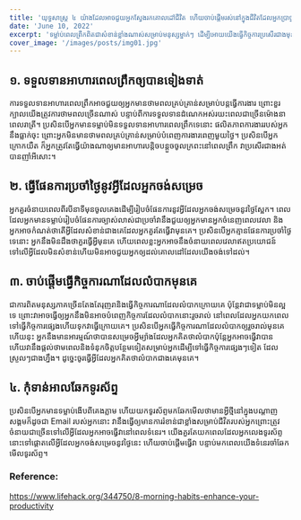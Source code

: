 ```yaml
---
title: 'យុទ្ធសាស្រ្ត ៤ យ៉ាងដែលអាចជួយអ្នកស្វែងរកគោលដៅជីវិត ហើយចាប់ផ្តើមរស់នៅក្នុងជីវិតដែលអ្នកប្រាថ្នាចង់បាន'
date: 'June 10, 2022'
excerpt: 'ទម្លា់ប់ពេលព្រឹកពិតជាសំខាន់ខ្លាំងណាស់សម្រាប់មនុស្សម្នាក់ៗ ដើម្បីអោយយើងធ្វើកិច្ចការប្រសើរជាងមុន'
cover_image: '/images/posts/img01.jpg'
---
```


## ១. ទទួលទានអាហារពេលព្រឹកឲ្យបានទៀងទាត់
ការទទួលទានអាហារពេលព្រឹកអាចជួយឲ្យអ្នកមានថាមពលគ្រប់គ្រាន់សម្រាប់បន្តធ្វើការងារ ព្រោះខួរក្បាលយើងត្រូវការថាមពលច្រើនណាស់ បន្ទាប់ពីការទទួលទានដំណេកអស់រយះពេលជាច្រើនម៉ោងនាពេលរាត្រី។ ប្រសិនបើអ្នកមានទម្លាប់មិនទទួលទានអាហារពេលព្រឹកទេនោះ ផលិតភាពការងាររបស់អ្នកនឹងធ្លាក់ចុះ ព្រោះអ្នកមិនមានថាមពលគ្រប់គ្រាន់សម្រាប់បំពេញការងារពេញមួយថ្ងៃ។ ប្រសិនបើអ្នកក្រោកយឺត ក៏អ្នកត្រូវតែធ្វើយ៉ាងណាឲ្យមានអាហារបន្តិចបន្តួចចូលក្រពះនៅពេលព្រឹក វាប្រសើរជាងអត់បានញាំអីសោះ។

## ២. ធ្វើផែនការប្រចាំថ្ងៃនូវអ្វីដែលអ្នកចង់សម្រេច
អ្នកគួរចំនាយពេលពីរបីនាទីមុនចូលគេងដើម្បីរៀបចំផែនការនូវអ្វីដែលអ្នកចង់សម្រេចនូវថ្ងៃស្អែក។ ពេលដែលអ្នកមានទម្លាប់រៀបចំផែនការច្បាស់លាស់ជាប្រចាំវានឹងជួយឲ្យអ្នកមានអ្នកចំនេញពេលវេលា និងអ្នកអាចកំណត់ថាតើអ្វីដែលសំខាន់ជាងគេដែលអ្នកគួរតែធ្វើវាមុនគេ។ ប្រសិនបើអ្នកគ្មានផែនការប្រចាំថ្ងៃទេនោះ អ្នកនឹងមិនដឹងថាគួរធ្វើអ្វីមុនគេ ហើយពេលខ្លះអ្នកអាចនឹងចំនាយពេលវេលាឥតប្រយោជន៍ទៅលើអ្វីដែលមិនសំខាន់ហើយមិនអាចជួយអ្នកឲ្យដល់គោលដៅដែលយើងចង់ទៅដល់។

## ៣. ចាប់ផ្តើមធ្វើកិច្ចការណាដែលលំបាកមុនគេ
ជាការពិតមនុស្សភាគច្រើនតែងតែរុញរានិងធ្វើកិច្ចការណាដែលលំបាកក្រោយគេ ប៉ុន្តែវាជាទម្លាប់មិនល្អទេ ព្រោះវាអាចធ្វើឲ្យអ្នកនឹងមិនអាចបំពេញកិច្ចការដែលលំ​បាកនោះរួចរាល់ នៅពេលដែលអ្នកយកពេលទៅធ្វើកិច្ចការផ្សេងហើយទុកវាធ្វើក្រោយគេ។ ប្រសិនបើអ្នកធ្វើកិច្ចការណាដែលលំបាកឲ្យរួចរាល់មុនគេហើយនុះ អ្នកនឹងមានអារម្មណ៍ថាបានសម្រេចអ្វីម្យ៉ាងដែលអ្នកគិតថាលំបាកប៉ុន្តែអ្នកអាចធ្វើវាបាន ហើយវានឹងផ្តល់ថាមពេលនិងទំនុកចិត្តបន្ថែមទៀតសម្រាប់អ្នកដើម្បីទៅធ្វើកិច្ចការផ្សេងៗទៀត ដែលស្រួលៗជាងហ្នឹង។ ដូច្នេះចូរធ្វើអ្វីដែលអ្នកគិតថាលំបាកជាងគេមុនគេ។

## ៤. កុំទាន់អាលឆែកទូរស័ព្ទ
ប្រសិនបើអ្នកមានទម្លាប់ងើបពីគេងភ្លាម ហើយយកទូរស័ព្ទមកឆែកមើលថាមានអ្វីថ្មីនៅក្នុងបណ្តាញសង្គមក៏ដូចជា Email របស់អ្នកនោះ វានឹងធ្វើឲ្យមានការរំខាន់ជាខ្លាំងសម្រាប់ជីវិតរបស់អ្នកព្រោះត្រូវចំនាយជាច្រើនទៅលើអ្វីដែលអ្នកអាចធ្វើវានៅពេលទំនេរ។ យើងគួរតែយកពេលដែលអ្នកលេងទូរស័ព្ទនោះទៅផ្តោតលើអ្វីដែលអ្នកចង់សម្រេចនូវថ្ងៃនេះ ហើយចាប់ផ្តើមធ្វើវា បន្ទាប់មកពេលយើងទំនេរចាំឆែកមើលទូរស័ព្ទ។ 
### Reference:
https://www.lifehack.org/344750/8-morning-habits-enhance-your-productivity

